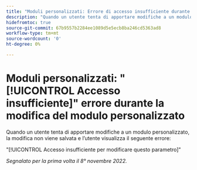 ```yaml
---
title: "Moduli personalizzati: Errore di accesso insufficiente durante la modifica del modulo personalizzato"
description: "Quando un utente tenta di apportare modifiche a un modulo personalizzato, la modifica non viene salvata e l’utente visualizza l’errore: Accesso insufficiente per modificare questo parametro"
hidefromtoc: true
source-git-commit: 67b9557b2284ee1089d5e5ecb8ba246cd5363ad8
workflow-type: tm+mt
source-wordcount: '0'
ht-degree: 0%

---
```



# Moduli personalizzati: &quot;[!UICONTROL Accesso insufficiente]&quot; errore durante la modifica del modulo personalizzato

Quando un utente tenta di apportare modifiche a un modulo personalizzato, la modifica non viene salvata e l’utente visualizza il seguente errore:

&quot;[!UICONTROL Accesso insufficiente per modificare questo parametro]&quot;

_Segnalato per la prima volta il 8° novembre 2022._

